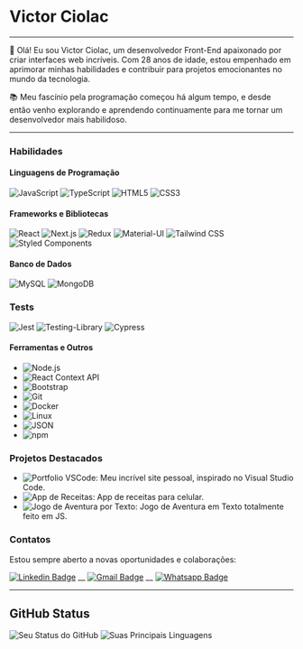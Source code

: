 # Victor Ciolac

<hr>

👋 Olá! Eu sou Victor Ciolac, um desenvolvedor Front-End apaixonado por criar interfaces web incríveis. Com 28 anos de idade, estou empenhado em aprimorar minhas habilidades e contribuir para projetos emocionantes no mundo da tecnologia.

📚 Meu fascínio pela programação começou há algum tempo, e desde então venho explorando e aprendendo continuamente para me tornar um desenvolvedor mais habilidoso.

<hr>

### Habilidades

#### Linguagens de Programação
![JavaScript](https://img.shields.io/badge/JavaScript-F7DF1E?style=for-the-badge&logo=javascript&logoColor=black)
![TypeScript](https://img.shields.io/badge/TypeScript-007ACC?style=for-the-badge&logo=typescript&logoColor=white)
![HTML5](https://img.shields.io/badge/HTML5-%23E34F26?style=for-the-badge&logo=html5&logoColor=white)
![CSS3](https://img.shields.io/badge/CSS3-%231572B6?style=for-the-badge&logo=css3&logoColor=white)

#### Frameworks e Bibliotecas
![React](https://img.shields.io/badge/React-%2320232a?style=for-the-badge&logo=react&logoColor=%2361DAFB)
![Next.js](https://img.shields.io/badge/Next-black?style=for-the-badge&logo=next.js&logoColor=white)
![Redux](https://img.shields.io/badge/redux-%23593d88.svg?style=for-the-badge&logo=redux&logoColor=white)
![Material-UI](https://img.shields.io/badge/MUI-%230081CB.svg?style=for-the-badge&logo=mui&logoColor=white)
![Tailwind CSS](https://img.shields.io/badge/tailwindcss-%2338B2AC.svg?style=for-the-badge&logo=tailwind-css&logoColor=white)
![Styled Components](https://img.shields.io/badge/Styled_Components-3D3D3D?style=for-the-badge&logo=styled-components&logoColor=FEA4E7)

#### Banco de Dados
 ![MySQL](https://img.shields.io/badge/MySQL-00000F?style=for-the-badge&logo=mysql&logoColor=white)
![MongoDB](https://img.shields.io/badge/MongoDB-4EA94B?style=for-the-badge&logo=mongodb&logoColor=white)

###  Tests
![Jest](https://img.shields.io/badge/-jest-%23C21325?style=for-the-badge&logo=jest&logoColor=white)
![Testing-Library](https://img.shields.io/badge/-TestingLibrary-%23E33332?style=for-the-badge&logo=testing-library&logoColor=white)
![Cypress](https://img.shields.io/badge/Cypress-FFF?style=for-the-badge&logo=cypress&logoColor=25292D)


#### Ferramentas e Outros
- ![Node.js](https://img.shields.io/badge/Node.js-339933?style=for-the-badge&logo=nodedotjs&logoColor=white) 
- ![React Context API](https://img.shields.io/badge/React_Context_API-61DAFB?style=for-the-badge&logo=react&logoColor=%2361DAFB)
- ![Bootstrap](https://img.shields.io/badge/Bootstrap-563D7C?style=for-the-badge&logo=bootstrap&logoColor=white)
- ![Git](https://img.shields.io/badge/Git-F05032?style=for-the-badge&logo=git&logoColor=white) 
- ![Docker](https://img.shields.io/badge/Docker-2496ED?style=for-the-badge&logo=docker&logoColor=white)
- ![Linux](https://img.shields.io/badge/Linux-EFBB21?style=for-the-badge&logo=linux&logoColor=000)
- ![JSON](https://img.shields.io/badge/json-5E5C5C?style=for-the-badge&logo=json&logoColor=white) 
- ![npm](https://img.shields.io/badge/npm-CB3837?style=for-the-badge&logo=npm&logoColor=white)

### Projetos Destacados

- ![Portfolio VSCode](https://vciolac.vercel.app/): Meu incrível site pessoal, inspirado no Visual Studio Code.
- ![App de Receitas](https://recipes-app-vciolac.vercel.app/): App de receitas para celular.
- ![Jogo de Aventura por Texto](https://vCiolac.github.io/cyo): Jogo de Aventura em Texto totalmente feito em JS.


### Contatos

Estou sempre aberto a novas oportunidades e colaborações:

[![Linkedin Badge](https://img.shields.io/badge/-IanBorges-1e66b4?style=flat-square&logo=Linkedin&logoColor=white&link=https://www.linkedin.com/in/vciolac/)](https://www.linkedin.com/in/vciolac/) 
__
[![Gmail Badge](https://img.shields.io/badge/-IanBorges-c14438?style=flat-square&logo=Gmail&logoColor=white&link=mailto:victor.bcfraga@gmail.com)](mailto:victor.bcfraga@gmail.com)
__
[![Whatsapp Badge](https://img.shields.io/badge/-Whatsapp-00d446?style=flat-square&logo=Whatsapp&logoColor=white&link=https://api.whatsapp.com/send?phone=5521992284002)](https://api.whatsapp.com/send?phone=5521992284002)

<hr>

## GitHub Status

![Seu Status do GitHub](https://github-readme-stats.vercel.app/api?username=vciolac&show_icons=true&theme=radical)
![Suas Principais Linguagens](https://github-readme-stats.vercel.app/api/top-langs/?username=vciolac&layout=compact&theme=radical)
